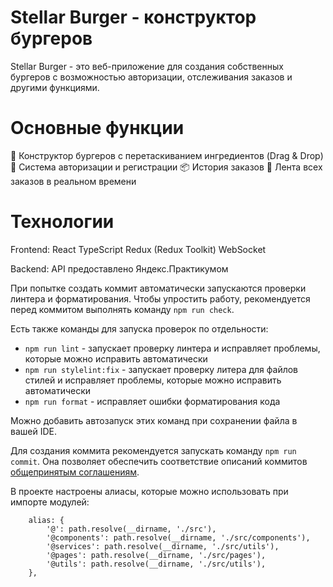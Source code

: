 # Stellar Burger - конструктор бургеров

Stellar Burger - это веб-приложение для создания собственных бургеров с возможностью авторизации, отслеживания заказов и другими функциями.

# Основные функции

🍔 Конструктор бургеров с перетаскиванием ингредиентов (Drag & Drop)
🔐 Система авторизации и регистрации
📦 История заказов
🚀 Лента всех заказов в реальном времени

# Технологии

Frontend:
React
TypeScript
Redux (Redux Toolkit)
WebSocket

Backend:
API предоставлено Яндекс.Практикумом

При попытке создать коммит автоматически запускаются проверки линтера и форматирования.
Чтобы упростить работу, рекомендуется перед коммитом выполнять команду `npm run check`.

Есть также команды для запуска проверок по отдельности:

- `npm run lint` - запускает проверку линтера и исправляет проблемы, которые можно исправить автоматически
- `npm run stylelint:fix` - запускает проверку литера для файлов стилей и исправляет проблемы, которые можно исправить автоматически
- `npm run format` - исправляет ошибки форматирования кода

Можно добавить автозапуск этих команд при сохранении файла в вашей IDE.

Для создания коммита рекомендуется запускать команду `npm run commit`. Она позволяет обеспечить соответствие описаний коммитов [общепринятым соглашениям](https://www.conventionalcommits.org/en/v1.0.0/).

В проекте настроены алиасы, которые можно использовать при импорте модулей:

```
	alias: {
		'@': path.resolve(__dirname, './src'),
		'@components': path.resolve(__dirname, './src/components'),
		'@services': path.resolve(__dirname, './src/utils'),
		'@pages': path.resolve(__dirname, './src/pages'),
		'@utils': path.resolve(__dirname, './src/utils'),
	},
```
